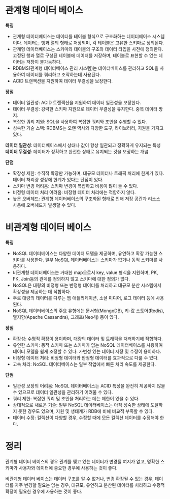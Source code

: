# 관계형 데이터 베이스
**특징**
- 관계형 데이터베이스는 데이터를 테이블 형식으로 구조화하는 데이터베이스 시스템이다. 데이터는 행과 열의 형태로 저장되며, 각 테이블은 고유한 스키마로 정의된다.
- 관계형 데이터베이스는 스키마와 테이블의 구조와 데이터 타입을 사전에 정의한다. 고정된 행과 열로 구성된 테이블에 데이터를 저장하며, 테이블로 표현할 수 없는 데이터는 저장이 불가능하다.
- RDBMS(관계형 데이터베이스 관리 시스템)는 데이터베이스를 관리하고 SQL을 사용하여 데이터를 쿼리하고 조작하는데 사용된다.
- ACID 트랜잭션을 지원하여 데이터 무결성을 보장한다.

**장점**
- 데이터 일관성: ACID 트랜잭션을 지원하여 데이터 일관성을 보장한다.
- 데이터 무결성: 강력한 스키마 지원으로 데이터 무결성을 유지한다. 중복 데이터 방지.
- 복잡한 쿼리 지원: SQL을 사용하여 복잡한 쿼리와 조인을 수행할 수 있다.
- 성숙한 기술 스택: RDBMS는 오랜 역사와 다양한 도구, 라이브러리, 지원을 가지고 있다.

**데이터 일관성**: 데이터베이스에서 상태나 값이 항상 일관되고 정확하게 유지되는 특성
**데이터 무결성**: 데이터가 정확하고 완전한 상태로 유지되는 것을 보장하는 개념

**단점**
- 확장성 제한: 수직적 확장만 가능하며, 대규모 데이터나 트래픽 처리에 한계가 있다. 데이터 처리량 성장에 한계가 있다는 단점이 있다.
- 스키마 변경 어려움: 스키마 변경이 복잡하고 비용이 많이 들 수 있다.
- 비정형 데이터 처리 어려움: 비정형 데이터 처리에는 적합하지 않다.
- 높은 오버헤드: 관계형 데이터베이스의 구조화된 형태로 인해 저장 공간과 리소스 사용에 오버헤드가 발생할 수 있다.
# 비관계형 데이터 베이스
**특징**
- NoSQL 데이터베이스는 다양한 데이터 모델을 제공하며, 유연하고 확장 가능한 스키마를 사용한다. 일부 NoSQL 데이터베이스는 스키마가 없거나 동적 스키마를 사용하다.
- 비관계형 데이터베이스는 거대한 map으로서 key, value 형식을 지원하며, PK, FK, Join등의 관계를 정의하지 않고 스키마에 대한 정의가 없다.
- NoSQL은 대량의 비정형 또는 반정형 데이터를 처리하고 대규모 분산 시스템에서 확장성을 제공하는 데 적합하다.
- 주로 대량의 데이터를 다루는 웹 애플리케이션, 소셜 미디어, 로그 데이터 등에 사용된다.
- NoSQL 데이터베이스의 주요 유형에는 문서형(MongoDB), 키-값 스토어(Redis), 열지향(Apache Cassandra), 그래프(Neo4j) 등이 있다.

**장점**
- 확장성: 수평적 확장이 용이하며, 대량의 데이터 및 트래픽을 처러하기에 적합하다.
- 유연한 스키마: 동적 스키마 또는 스키마가 없는 NoSQL 데이터베이스를 사용하여 데이터 모델을 쉽게 조정할 수 있다. 가변성 있는 데이터 저장 및 수정이 용이하다.
- 비정형 데이터 처리: 비정형 데이터와 반정형 데이터를 효과적으로 다룰 수 있다.
- 고속 처리: NoSQL 데이터베이스는 일부 작업에서 빠른 처리 속도를 제공한다.

**단점**
- 일관성 보장의 어려움: NoSQL 데이터베이스는 ACID 특성을 완전히 제공하지 않을 수 있으므로 데이터 일관성을 관리하기 어려울 수 있다.
- 쿼리 제한: 복잡한 쿼리 및 조인을 처리하는 데는 제한이 있을 수 있다.
- 상대적으로 새로운 기술: 일부 NoSQL 데이터베이스는 아직 성숙한 상태에 도달하지 못한 경우도 있으며, 지원 및 생태계가 RDB에 비해 비교적 부족할 수 있다.
- 데이터 수정: 컬렉션이 다양할 경우, 수정할 때에 모든 컬렉션 데이터를 수정해야 한다.
# 정리
관계형 데이터 베이스의 경우 관계를 맺고 있는 데이터가 변경될 여지가 없고, 명확한 스키마가 사용자와 데이터에 중요한 경우에 사용하는 것이 좋다.

비관계형 데이터 베이스는 데이터 구조를 알 수 없거나, 변경 확장될 수 있는 경우, 데이터를 자주 변경할 필요는 없는 경우, 대규모, 유연하고 분산된 데이터를 처리하고 수평적 확장이 필요한 경우에 사용하는 것이 좋다.
